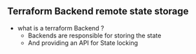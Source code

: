 ## Terraform Backend remote state storage
- what is a terraform Backend ?
  - Backends are responsible for storing the state
  - And providing an API for State locking 
